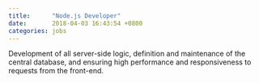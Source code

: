 ```yaml
---
title:      "Node.js Developer"
date:       2018-04-03 16:43:54 +0800
categories: jobs
---
```

Development of all server-side logic, definition and maintenance of the central database, and ensuring high performance and responsiveness to requests from the front-end.